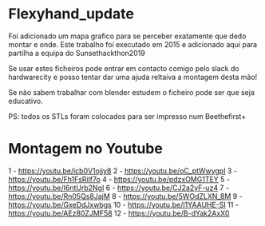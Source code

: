 # Flexyhand_update
Foi adicionado um mapa grafico para se perceber exatamente que dedo montar e onde.
Este trabalho foi executado em 2015 e adicionado aqui para partilha a equipa do Sunsethackthon2019

Se usar estes ficheiros pode entrar em contacto comigo pelo slack do hardwarecity e posso tentar dar uma ajuda reltaiva a montagem desta mão!

Se não sabem trabalhar com blender estudem o ficheiro pode ser que seja educativo.

PS: todos os STLs foram colocados para ser impresso num Beethefirst+

# Montagem no Youtube

1 - https://youtu.be/icb0V1ojjy8
2 - https://youtu.be/oC_ptWwygpI
3 - https://youtu.be/Fh1FsRilf7o
4 - https://youtu.be/pdzxOMG1TEY
5 - https://youtu.be/I6ntUrb2NgI
6 - https://youtu.be/CJ2a2yF-uz4
7 - https://youtu.be/Rn05Qs8JajM
8 - https://youtu.be/5WOdZLXN_8M
9 - https://youtu.be/GxeDdJxwbgs
10 - https://youtu.be/I1YAAUHE-SI
11 - https://youtu.be/AEz80ZJMF58
12 - https://youtu.be/B-dYak2AxX0

